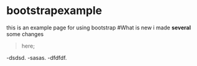 # bootstrapexample
this is an example page for using bootstrap
#What is new
i made **several** some changes 
> here;

-dsdsd.
-sasas.
-dfdfdf.
